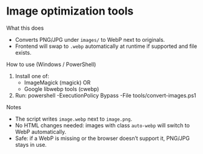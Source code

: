 Image optimization tools
========================

What this does
- Converts PNG/JPG under `images/` to WebP next to originals.
- Frontend will swap to `.webp` automatically at runtime if supported and file exists.

How to use (Windows / PowerShell)
1) Install one of:
   - ImageMagick (magick) OR
   - Google libwebp tools (cwebp)
2) Run:
   powershell -ExecutionPolicy Bypass -File tools/convert-images.ps1

Notes
- The script writes `image.webp` next to `image.png`.
- No HTML changes needed: images with class `auto-webp` will switch to WebP automatically.
- Safe: if a WebP is missing or the browser doesn’t support it, PNG/JPG stays in use.

